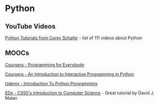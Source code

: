 # Python

## YouTube Videos

[Python Tutorials from Corey Schafer](https://www.youtube.com/watch?v=YYXdXT2l-Gg&list=PL-osiE80TeTt2d9bfVyTiXJA-UTHn6WwU) - list of 111 videos about Python

## MOOCs

[Coursera - Programming for Everybody](https://www.coursera.org/learn/python?ranMID=40328&ranEAID=SAyYsTvLiGQ&ranSiteID=SAyYsTvLiGQ-FDt2usNoIub273cYHGe6yw&siteID=SAyYsTvLiGQ-FDt2usNoIub273cYHGe6yw&utm_content=10&utm_medium=partners&utm_source=linkshare&utm_campaign=SAyYsTvLiGQ)

[Coursera - An Introduction to Interactive Programming in Python](https://www.coursera.org/learn/interactive-python-1?ranMID=40328&ranEAID=SAyYsTvLiGQ&ranSiteID=SAyYsTvLiGQ-cIP4K.An0NQnHZLjeAGRKQ&siteID=SAyYsTvLiGQ-cIP4K.An0NQnHZLjeAGRKQ&utm_content=10&utm_medium=partners&utm_source=linkshare&utm_campaign=SAyYsTvLiGQ)

[Udemy - Introduction To Python Programming](https://www.udemy.com/pythonforbeginnersintro/?ranMID=39197&ranEAID=JVFxdTr9V80&ranSiteID=JVFxdTr9V80-eFXKpAT02B_ZKzRAnlBElw&LSNPUBID=JVFxdTr9V80)

[EDx - CS50's Introduction to Computer Science](https://www.edx.org/course/cs50s-introduction-computer-science-harvardx-cs50x) - Great tutorial by David J. Malan
